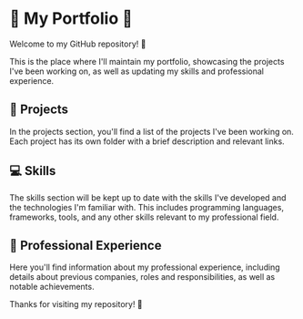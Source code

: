 # 🌟 My Portfolio 🌟

Welcome to my GitHub repository! 🎉

This is the place where I'll maintain my portfolio, showcasing the projects I've been working on, as well as updating my skills and professional experience.

## 🚀 Projects

In the projects section, you'll find a list of the projects I've been working on. Each project has its own folder with a brief description and relevant links.

## 💻 Skills

The skills section will be kept up to date with the skills I've developed and the technologies I'm familiar with. This includes programming languages, frameworks, tools, and any other skills relevant to my professional field.

## 🏢 Professional Experience

Here you'll find information about my professional experience, including details about previous companies, roles and responsibilities, as well as notable achievements.

Thanks for visiting my repository! 🙌
